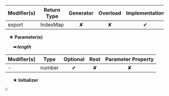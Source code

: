 | Modifier(s)                            | Return Type                    | Generator                        | Overload                         | Implementation                        |
|----------------------------------------|--------------------------------|:--------------------------------:|:--------------------------------:|:-------------------------------------:|
| export | IndexMap | ✘ | ✘  | ✔ |

&nbsp;&nbsp; **&#9733; Parameter(s)**

&nbsp;&nbsp;&nbsp;&nbsp;&nbsp; _**&#10149; length**_

| Modifier(s)                              | Type                        | Optional                           | Rest                          | Parameter Property                          |
|------------------------------------------|-----------------------------|:----------------------------------:|:-----------------------------:|:-------------------------------------------:|
| - | number | ✔  | ✘ | ✘ |

&nbsp;&nbsp;&nbsp;&nbsp;&nbsp; **&#9733; Initializer**

```ts
0
```
